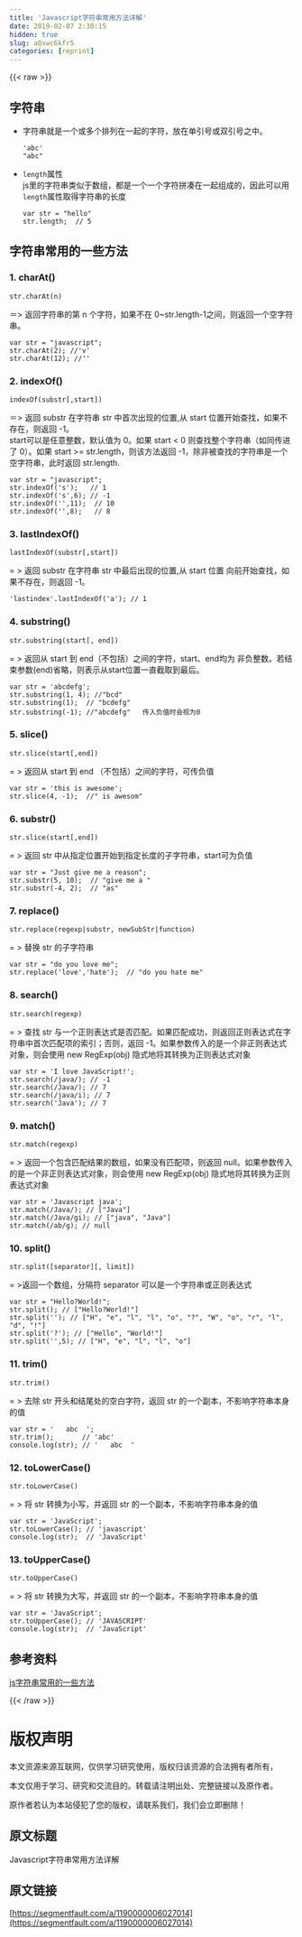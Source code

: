 ```yaml
---
title: 'Javascript字符串常用方法详解' 
date: 2019-02-07 2:30:15
hidden: true
slug: a0xwc6kfr5
categories: [reprint]
---
```


{{< raw >}}

                    
<h2 id="articleHeader0">字符串</h2>
<ul>
<li>
<p>字符串就是一个或多个排列在一起的字符，放在单引号或双引号之中。</p>
<div class="widget-codetool" style="display:none;">
      <div class="widget-codetool--inner">
      <span class="selectCode code-tool" data-toggle="tooltip" data-placement="top" title="" data-original-title="全选"></span>
      <span type="button" class="copyCode code-tool" data-toggle="tooltip" data-placement="top" data-clipboard-text="'abc'
&quot;abc&quot;" title="" data-original-title="复制"></span>
      <span type="button" class="saveToNote code-tool" data-toggle="tooltip" data-placement="top" title="" data-original-title="放进笔记"></span>
      </div>
      </div><pre class="javascript hljs"><code class="js"><span class="hljs-string">'abc'</span>
<span class="hljs-string">"abc"</span></code></pre>
</li>
<li>
<p><code>length</code>属性<br>js里的字符串类似于数组，都是一个一个字符拼凑在一起组成的，因此可以用<code>length</code>属性取得字符串的长度</p>
<div class="widget-codetool" style="display:none;">
      <div class="widget-codetool--inner">
      <span class="selectCode code-tool" data-toggle="tooltip" data-placement="top" title="" data-original-title="全选"></span>
      <span type="button" class="copyCode code-tool" data-toggle="tooltip" data-placement="top" data-clipboard-text="var str = &quot;hello&quot;
str.length;  // 5" title="" data-original-title="复制"></span>
      <span type="button" class="saveToNote code-tool" data-toggle="tooltip" data-placement="top" title="" data-original-title="放进笔记"></span>
      </div>
      </div><pre class="javascript hljs"><code class="js"><span class="hljs-keyword">var</span> str = <span class="hljs-string">"hello"</span>
str.length;  <span class="hljs-comment">// 5</span></code></pre>
</li>
</ul>
<h2 id="articleHeader1">字符串常用的一些方法</h2>
<h3 id="articleHeader2">1. charAt()</h3>
<div class="widget-codetool" style="display:none;">
      <div class="widget-codetool--inner">
      <span class="selectCode code-tool" data-toggle="tooltip" data-placement="top" title="" data-original-title="全选"></span>
      <span type="button" class="copyCode code-tool" data-toggle="tooltip" data-placement="top" data-clipboard-text="str.charAt(n)" title="" data-original-title="复制"></span>
      <span type="button" class="saveToNote code-tool" data-toggle="tooltip" data-placement="top" title="" data-original-title="放进笔记"></span>
      </div>
      </div><pre class="javascript hljs"><code class="javascript" style="word-break: break-word; white-space: initial;">str.charAt(n)</code></pre>
<p>＝&gt; 返回字符串的第 n 个字符，如果不在 0~str.length-1之间，则返回一个空字符串。</p>
<div class="widget-codetool" style="display:none;">
      <div class="widget-codetool--inner">
      <span class="selectCode code-tool" data-toggle="tooltip" data-placement="top" title="" data-original-title="全选"></span>
      <span type="button" class="copyCode code-tool" data-toggle="tooltip" data-placement="top" data-clipboard-text="var str = &quot;javascript&quot;;
str.charAt(2); //'v'
str.charAt(12); //''" title="" data-original-title="复制"></span>
      <span type="button" class="saveToNote code-tool" data-toggle="tooltip" data-placement="top" title="" data-original-title="放进笔记"></span>
      </div>
      </div><pre class="javascript hljs"><code class="javascript"><span class="hljs-keyword">var</span> str = <span class="hljs-string">"javascript"</span>;
str.charAt(<span class="hljs-number">2</span>); <span class="hljs-comment">//'v'</span>
str.charAt(<span class="hljs-number">12</span>); <span class="hljs-comment">//''</span></code></pre>
<h3 id="articleHeader3">2. indexOf()</h3>
<div class="widget-codetool" style="display:none;">
      <div class="widget-codetool--inner">
      <span class="selectCode code-tool" data-toggle="tooltip" data-placement="top" title="" data-original-title="全选"></span>
      <span type="button" class="copyCode code-tool" data-toggle="tooltip" data-placement="top" data-clipboard-text="indexOf(substr[,start])" title="" data-original-title="复制"></span>
      <span type="button" class="saveToNote code-tool" data-toggle="tooltip" data-placement="top" title="" data-original-title="放进笔记"></span>
      </div>
      </div><pre class="javascript hljs"><code class="javascript" style="word-break: break-word; white-space: initial;">indexOf(substr[,start])</code></pre>
<p>＝&gt; 返回 substr 在字符串 str 中首次出现的位置,从 start 位置开始查找，如果不存在，则返回 -1。  <br>start可以是任意整数，默认值为 0。如果 start &lt; 0 则查找整个字符串（如同传进了 0）。如果 start &gt;= str.length，则该方法返回 -1，除非被查找的字符串是一个空字符串，此时返回 str.length.</p>
<div class="widget-codetool" style="display:none;">
      <div class="widget-codetool--inner">
      <span class="selectCode code-tool" data-toggle="tooltip" data-placement="top" title="" data-original-title="全选"></span>
      <span type="button" class="copyCode code-tool" data-toggle="tooltip" data-placement="top" data-clipboard-text="var str = &quot;javascript&quot;;
str.indexOf('s');   // 1
str.indexOf('s',6); // -1
str.indexOf('',11);  // 10
str.indexOf('',8);   // 8" title="" data-original-title="复制"></span>
      <span type="button" class="saveToNote code-tool" data-toggle="tooltip" data-placement="top" title="" data-original-title="放进笔记"></span>
      </div>
      </div><pre class="javascript hljs"><code class="javascript"><span class="hljs-keyword">var</span> str = <span class="hljs-string">"javascript"</span>;
str.indexOf(<span class="hljs-string">'s'</span>);   <span class="hljs-comment">// 1</span>
str.indexOf(<span class="hljs-string">'s'</span>,<span class="hljs-number">6</span>); <span class="hljs-comment">// -1</span>
str.indexOf(<span class="hljs-string">''</span>,<span class="hljs-number">11</span>);  <span class="hljs-comment">// 10</span>
str.indexOf(<span class="hljs-string">''</span>,<span class="hljs-number">8</span>);   <span class="hljs-comment">// 8</span></code></pre>
<h3 id="articleHeader4">3. lastIndexOf()</h3>
<div class="widget-codetool" style="display:none;">
      <div class="widget-codetool--inner">
      <span class="selectCode code-tool" data-toggle="tooltip" data-placement="top" title="" data-original-title="全选"></span>
      <span type="button" class="copyCode code-tool" data-toggle="tooltip" data-placement="top" data-clipboard-text="lastIndexOf(substr[,start])" title="" data-original-title="复制"></span>
      <span type="button" class="saveToNote code-tool" data-toggle="tooltip" data-placement="top" title="" data-original-title="放进笔记"></span>
      </div>
      </div><pre class="javascript hljs"><code class="javascript" style="word-break: break-word; white-space: initial;">lastIndexOf(substr[,start])</code></pre>
<p>= &gt; 返回 substr 在字符串 str 中最后出现的位置,从 start 位置 向前开始查找，如果不存在，则返回 -1。</p>
<div class="widget-codetool" style="display:none;">
      <div class="widget-codetool--inner">
      <span class="selectCode code-tool" data-toggle="tooltip" data-placement="top" title="" data-original-title="全选"></span>
      <span type="button" class="copyCode code-tool" data-toggle="tooltip" data-placement="top" data-clipboard-text="'lastindex'.lastIndexOf('a');  // 1" title="" data-original-title="复制"></span>
      <span type="button" class="saveToNote code-tool" data-toggle="tooltip" data-placement="top" title="" data-original-title="放进笔记"></span>
      </div>
      </div><pre class="javascript hljs"><code class="javascript" style="word-break: break-word; white-space: initial;"><span class="hljs-string">'lastindex'</span>.lastIndexOf(<span class="hljs-string">'a'</span>);  <span class="hljs-comment">// 1</span></code></pre>
<h3 id="articleHeader5">4. substring()</h3>
<div class="widget-codetool" style="display:none;">
      <div class="widget-codetool--inner">
      <span class="selectCode code-tool" data-toggle="tooltip" data-placement="top" title="" data-original-title="全选"></span>
      <span type="button" class="copyCode code-tool" data-toggle="tooltip" data-placement="top" data-clipboard-text="str.substring(start[, end])" title="" data-original-title="复制"></span>
      <span type="button" class="saveToNote code-tool" data-toggle="tooltip" data-placement="top" title="" data-original-title="放进笔记"></span>
      </div>
      </div><pre class="javascript hljs"><code class="javascript" style="word-break: break-word; white-space: initial;">str.substring(start[, end])</code></pre>
<p>= &gt; 返回从 start 到 end（不包括）之间的字符，start、end均为 非负整数。若结束参数(end)省略，则表示从start位置一直截取到最后。</p>
<div class="widget-codetool" style="display:none;">
      <div class="widget-codetool--inner">
      <span class="selectCode code-tool" data-toggle="tooltip" data-placement="top" title="" data-original-title="全选"></span>
      <span type="button" class="copyCode code-tool" data-toggle="tooltip" data-placement="top" data-clipboard-text="var str = 'abcdefg';
str.substring(1, 4); //&quot;bcd&quot;
str.substring(1);  // &quot;bcdefg&quot;
str.substring(-1); //&quot;abcdefg&quot;   传入负值时会视为0" title="" data-original-title="复制"></span>
      <span type="button" class="saveToNote code-tool" data-toggle="tooltip" data-placement="top" title="" data-original-title="放进笔记"></span>
      </div>
      </div><pre class="javascript hljs"><code class="javascript"><span class="hljs-keyword">var</span> str = <span class="hljs-string">'abcdefg'</span>;
str.substring(<span class="hljs-number">1</span>, <span class="hljs-number">4</span>); <span class="hljs-comment">//"bcd"</span>
str.substring(<span class="hljs-number">1</span>);  <span class="hljs-comment">// "bcdefg"</span>
str.substring(<span class="hljs-number">-1</span>); <span class="hljs-comment">//"abcdefg"   传入负值时会视为0</span></code></pre>
<h3 id="articleHeader6">5. slice()</h3>
<div class="widget-codetool" style="display:none;">
      <div class="widget-codetool--inner">
      <span class="selectCode code-tool" data-toggle="tooltip" data-placement="top" title="" data-original-title="全选"></span>
      <span type="button" class="copyCode code-tool" data-toggle="tooltip" data-placement="top" data-clipboard-text="str.slice(start[,end])" title="" data-original-title="复制"></span>
      <span type="button" class="saveToNote code-tool" data-toggle="tooltip" data-placement="top" title="" data-original-title="放进笔记"></span>
      </div>
      </div><pre class="javascript hljs"><code class="javascript" style="word-break: break-word; white-space: initial;">str.slice(start[,end])</code></pre>
<p>= &gt; 返回从 start 到 end （不包括）之间的字符，可传负值</p>
<div class="widget-codetool" style="display:none;">
      <div class="widget-codetool--inner">
      <span class="selectCode code-tool" data-toggle="tooltip" data-placement="top" title="" data-original-title="全选"></span>
      <span type="button" class="copyCode code-tool" data-toggle="tooltip" data-placement="top" data-clipboard-text="var str = 'this is awesome';
str.slice(4, -1);  //&quot; is awesom&quot;" title="" data-original-title="复制"></span>
      <span type="button" class="saveToNote code-tool" data-toggle="tooltip" data-placement="top" title="" data-original-title="放进笔记"></span>
      </div>
      </div><pre class="javascript hljs"><code class="javascript"><span class="hljs-keyword">var</span> str = <span class="hljs-string">'this is awesome'</span>;
str.slice(<span class="hljs-number">4</span>, <span class="hljs-number">-1</span>);  <span class="hljs-comment">//" is awesom"</span></code></pre>
<h3 id="articleHeader7">6. substr()</h3>
<div class="widget-codetool" style="display:none;">
      <div class="widget-codetool--inner">
      <span class="selectCode code-tool" data-toggle="tooltip" data-placement="top" title="" data-original-title="全选"></span>
      <span type="button" class="copyCode code-tool" data-toggle="tooltip" data-placement="top" data-clipboard-text="str.slice(start[,end])" title="" data-original-title="复制"></span>
      <span type="button" class="saveToNote code-tool" data-toggle="tooltip" data-placement="top" title="" data-original-title="放进笔记"></span>
      </div>
      </div><pre class="javascript hljs"><code class="javascript" style="word-break: break-word; white-space: initial;">str.slice(start[,end])</code></pre>
<p>= &gt; 返回 str 中从指定位置开始到指定长度的子字符串，start可为负值</p>
<div class="widget-codetool" style="display:none;">
      <div class="widget-codetool--inner">
      <span class="selectCode code-tool" data-toggle="tooltip" data-placement="top" title="" data-original-title="全选"></span>
      <span type="button" class="copyCode code-tool" data-toggle="tooltip" data-placement="top" data-clipboard-text="var str = &quot;Just give me a reason&quot;;
str.substr(5, 10);  // &quot;give me a &quot;
str.substr(-4, 2);  // &quot;as&quot;" title="" data-original-title="复制"></span>
      <span type="button" class="saveToNote code-tool" data-toggle="tooltip" data-placement="top" title="" data-original-title="放进笔记"></span>
      </div>
      </div><pre class="javascript hljs"><code class="js"><span class="hljs-keyword">var</span> str = <span class="hljs-string">"Just give me a reason"</span>;
str.substr(<span class="hljs-number">5</span>, <span class="hljs-number">10</span>);  <span class="hljs-comment">// "give me a "</span>
str.substr(<span class="hljs-number">-4</span>, <span class="hljs-number">2</span>);  <span class="hljs-comment">// "as"</span></code></pre>
<h3 id="articleHeader8">7. replace()</h3>
<div class="widget-codetool" style="display:none;">
      <div class="widget-codetool--inner">
      <span class="selectCode code-tool" data-toggle="tooltip" data-placement="top" title="" data-original-title="全选"></span>
      <span type="button" class="copyCode code-tool" data-toggle="tooltip" data-placement="top" data-clipboard-text="str.replace(regexp|substr, newSubStr|function)" title="" data-original-title="复制"></span>
      <span type="button" class="saveToNote code-tool" data-toggle="tooltip" data-placement="top" title="" data-original-title="放进笔记"></span>
      </div>
      </div><pre class="javascript hljs"><code class="js" style="word-break: break-word; white-space: initial;">str.replace(regexp|substr, newSubStr|<span class="hljs-function"><span class="hljs-keyword">function</span>)</span></code></pre>
<p>= &gt; 替换 str 的子字符串</p>
<div class="widget-codetool" style="display:none;">
      <div class="widget-codetool--inner">
      <span class="selectCode code-tool" data-toggle="tooltip" data-placement="top" title="" data-original-title="全选"></span>
      <span type="button" class="copyCode code-tool" data-toggle="tooltip" data-placement="top" data-clipboard-text="var str = &quot;do you love me&quot;;
str.replace('love','hate');  // &quot;do you hate me&quot;" title="" data-original-title="复制"></span>
      <span type="button" class="saveToNote code-tool" data-toggle="tooltip" data-placement="top" title="" data-original-title="放进笔记"></span>
      </div>
      </div><pre class="javascript hljs"><code class="js"><span class="hljs-keyword">var</span> str = <span class="hljs-string">"do you love me"</span>;
str.replace(<span class="hljs-string">'love'</span>,<span class="hljs-string">'hate'</span>);  <span class="hljs-comment">// "do you hate me"</span></code></pre>
<h3 id="articleHeader9">8. search()</h3>
<div class="widget-codetool" style="display:none;">
      <div class="widget-codetool--inner">
      <span class="selectCode code-tool" data-toggle="tooltip" data-placement="top" title="" data-original-title="全选"></span>
      <span type="button" class="copyCode code-tool" data-toggle="tooltip" data-placement="top" data-clipboard-text="str.search(regexp)" title="" data-original-title="复制"></span>
      <span type="button" class="saveToNote code-tool" data-toggle="tooltip" data-placement="top" title="" data-original-title="放进笔记"></span>
      </div>
      </div><pre class="javascript hljs"><code class="js" style="word-break: break-word; white-space: initial;">str.search(regexp)</code></pre>
<p>= &gt;  查找 str 与一个正则表达式是否匹配。如果匹配成功，则返回正则表达式在字符串中首次匹配项的索引；否则，返回 -1。如果参数传入的是一个非正则表达式对象，则会使用 new RegExp(obj) 隐式地将其转换为正则表达式对象</p>
<div class="widget-codetool" style="display:none;">
      <div class="widget-codetool--inner">
      <span class="selectCode code-tool" data-toggle="tooltip" data-placement="top" title="" data-original-title="全选"></span>
      <span type="button" class="copyCode code-tool" data-toggle="tooltip" data-placement="top" data-clipboard-text="var str = 'I love JavaScript!';
str.search(/java/); // -1
str.search(/Java/); // 7
str.search(/java/i); // 7
str.search('Java'); // 7" title="" data-original-title="复制"></span>
      <span type="button" class="saveToNote code-tool" data-toggle="tooltip" data-placement="top" title="" data-original-title="放进笔记"></span>
      </div>
      </div><pre class="javascript hljs"><code class="js"><span class="hljs-keyword">var</span> str = <span class="hljs-string">'I love JavaScript!'</span>;
str.search(<span class="hljs-regexp">/java/</span>); <span class="hljs-comment">// -1</span>
str.search(<span class="hljs-regexp">/Java/</span>); <span class="hljs-comment">// 7</span>
str.search(<span class="hljs-regexp">/java/i</span>); <span class="hljs-comment">// 7</span>
str.search(<span class="hljs-string">'Java'</span>); <span class="hljs-comment">// 7</span></code></pre>
<h3 id="articleHeader10">9. match()</h3>
<div class="widget-codetool" style="display:none;">
      <div class="widget-codetool--inner">
      <span class="selectCode code-tool" data-toggle="tooltip" data-placement="top" title="" data-original-title="全选"></span>
      <span type="button" class="copyCode code-tool" data-toggle="tooltip" data-placement="top" data-clipboard-text="str.match(regexp)" title="" data-original-title="复制"></span>
      <span type="button" class="saveToNote code-tool" data-toggle="tooltip" data-placement="top" title="" data-original-title="放进笔记"></span>
      </div>
      </div><pre class="javascript hljs"><code class="js" style="word-break: break-word; white-space: initial;">str.match(regexp)</code></pre>
<p>= &gt; 返回一个包含匹配结果的数组，如果没有匹配项，则返回 null。如果参数传入的是一个非正则表达式对象，则会使用 new RegExp(obj) 隐式地将其转换为正则表达式对象</p>
<div class="widget-codetool" style="display:none;">
      <div class="widget-codetool--inner">
      <span class="selectCode code-tool" data-toggle="tooltip" data-placement="top" title="" data-original-title="全选"></span>
      <span type="button" class="copyCode code-tool" data-toggle="tooltip" data-placement="top" data-clipboard-text="var str = 'Javascript java';
str.match(/Java/); // [&quot;Java&quot;]
str.match(/Java/gi); // [&quot;java&quot;, &quot;Java&quot;]
str.match(/ab/g); // null" title="" data-original-title="复制"></span>
      <span type="button" class="saveToNote code-tool" data-toggle="tooltip" data-placement="top" title="" data-original-title="放进笔记"></span>
      </div>
      </div><pre class="javascript hljs"><code class="js"><span class="hljs-keyword">var</span> str = <span class="hljs-string">'Javascript java'</span>;
str.match(<span class="hljs-regexp">/Java/</span>); <span class="hljs-comment">// ["Java"]</span>
str.match(<span class="hljs-regexp">/Java/gi</span>); <span class="hljs-comment">// ["java", "Java"]</span>
str.match(<span class="hljs-regexp">/ab/g</span>); <span class="hljs-comment">// null</span></code></pre>
<h3 id="articleHeader11">10. split()</h3>
<div class="widget-codetool" style="display:none;">
      <div class="widget-codetool--inner">
      <span class="selectCode code-tool" data-toggle="tooltip" data-placement="top" title="" data-original-title="全选"></span>
      <span type="button" class="copyCode code-tool" data-toggle="tooltip" data-placement="top" data-clipboard-text="str.split([separator][, limit])" title="" data-original-title="复制"></span>
      <span type="button" class="saveToNote code-tool" data-toggle="tooltip" data-placement="top" title="" data-original-title="放进笔记"></span>
      </div>
      </div><pre class="javascript hljs"><code class="js" style="word-break: break-word; white-space: initial;">str.split([separator][, limit])</code></pre>
<p>= &gt;返回一个数组，分隔符 separator 可以是一个字符串或正则表达式</p>
<div class="widget-codetool" style="display:none;">
      <div class="widget-codetool--inner">
      <span class="selectCode code-tool" data-toggle="tooltip" data-placement="top" title="" data-original-title="全选"></span>
      <span type="button" class="copyCode code-tool" data-toggle="tooltip" data-placement="top" data-clipboard-text="var str = &quot;Hello?World!&quot;;
str.split(); // [&quot;Hello?World!&quot;]
str.split(''); // [&quot;H&quot;, &quot;e&quot;, &quot;l&quot;, &quot;l&quot;, &quot;o&quot;, &quot;?&quot;, &quot;W&quot;, &quot;o&quot;, &quot;r&quot;, &quot;l&quot;, &quot;d&quot;, &quot;!&quot;]
str.split('?'); // [&quot;Hello&quot;, &quot;World!&quot;]
str.split('',5); // [&quot;H&quot;, &quot;e&quot;, &quot;l&quot;, &quot;l&quot;, &quot;o&quot;]" title="" data-original-title="复制"></span>
      <span type="button" class="saveToNote code-tool" data-toggle="tooltip" data-placement="top" title="" data-original-title="放进笔记"></span>
      </div>
      </div><pre class="javascript hljs"><code class="js"><span class="hljs-keyword">var</span> str = <span class="hljs-string">"Hello?World!"</span>;
str.split(); <span class="hljs-comment">// ["Hello?World!"]</span>
str.split(<span class="hljs-string">''</span>); <span class="hljs-comment">// ["H", "e", "l", "l", "o", "?", "W", "o", "r", "l", "d", "!"]</span>
str.split(<span class="hljs-string">'?'</span>); <span class="hljs-comment">// ["Hello", "World!"]</span>
str.split(<span class="hljs-string">''</span>,<span class="hljs-number">5</span>); <span class="hljs-comment">// ["H", "e", "l", "l", "o"]</span></code></pre>
<h3 id="articleHeader12">11. trim()</h3>
<div class="widget-codetool" style="display:none;">
      <div class="widget-codetool--inner">
      <span class="selectCode code-tool" data-toggle="tooltip" data-placement="top" title="" data-original-title="全选"></span>
      <span type="button" class="copyCode code-tool" data-toggle="tooltip" data-placement="top" data-clipboard-text="str.trim()" title="" data-original-title="复制"></span>
      <span type="button" class="saveToNote code-tool" data-toggle="tooltip" data-placement="top" title="" data-original-title="放进笔记"></span>
      </div>
      </div><pre class="javascript hljs"><code class="js" style="word-break: break-word; white-space: initial;">str.trim()</code></pre>
<p>= &gt; 去除 str 开头和结尾处的空白字符，返回 str 的一个副本，不影响字符串本身的值</p>
<div class="widget-codetool" style="display:none;">
      <div class="widget-codetool--inner">
      <span class="selectCode code-tool" data-toggle="tooltip" data-placement="top" title="" data-original-title="全选"></span>
      <span type="button" class="copyCode code-tool" data-toggle="tooltip" data-placement="top" data-clipboard-text="var str = '   abc  ';
str.trim();       // 'abc'
console.log(str); // '   abc  '" title="" data-original-title="复制"></span>
      <span type="button" class="saveToNote code-tool" data-toggle="tooltip" data-placement="top" title="" data-original-title="放进笔记"></span>
      </div>
      </div><pre class="javascript hljs"><code class="js"><span class="hljs-keyword">var</span> str = <span class="hljs-string">'   abc  '</span>;
str.trim();       <span class="hljs-comment">// 'abc'</span>
<span class="hljs-built_in">console</span>.log(str); <span class="hljs-comment">// '   abc  '</span></code></pre>
<h3 id="articleHeader13">12. toLowerCase()</h3>
<div class="widget-codetool" style="display:none;">
      <div class="widget-codetool--inner">
      <span class="selectCode code-tool" data-toggle="tooltip" data-placement="top" title="" data-original-title="全选"></span>
      <span type="button" class="copyCode code-tool" data-toggle="tooltip" data-placement="top" data-clipboard-text="str.toLowerCase()" title="" data-original-title="复制"></span>
      <span type="button" class="saveToNote code-tool" data-toggle="tooltip" data-placement="top" title="" data-original-title="放进笔记"></span>
      </div>
      </div><pre class="javascript hljs"><code class="js" style="word-break: break-word; white-space: initial;">str.toLowerCase()</code></pre>
<p>= &gt; 将 str 转换为小写，并返回 str 的一个副本，不影响字符串本身的值</p>
<div class="widget-codetool" style="display:none;">
      <div class="widget-codetool--inner">
      <span class="selectCode code-tool" data-toggle="tooltip" data-placement="top" title="" data-original-title="全选"></span>
      <span type="button" class="copyCode code-tool" data-toggle="tooltip" data-placement="top" data-clipboard-text="var str = 'JavaScript';
str.toLowerCase(); // 'javascript'
console.log(str);  // 'JavaScript'" title="" data-original-title="复制"></span>
      <span type="button" class="saveToNote code-tool" data-toggle="tooltip" data-placement="top" title="" data-original-title="放进笔记"></span>
      </div>
      </div><pre class="javascript hljs"><code class="js"><span class="hljs-keyword">var</span> str = <span class="hljs-string">'JavaScript'</span>;
str.toLowerCase(); <span class="hljs-comment">// 'javascript'</span>
<span class="hljs-built_in">console</span>.log(str);  <span class="hljs-comment">// 'JavaScript'</span></code></pre>
<h3 id="articleHeader14">13. toUpperCase()</h3>
<div class="widget-codetool" style="display:none;">
      <div class="widget-codetool--inner">
      <span class="selectCode code-tool" data-toggle="tooltip" data-placement="top" title="" data-original-title="全选"></span>
      <span type="button" class="copyCode code-tool" data-toggle="tooltip" data-placement="top" data-clipboard-text="str.toUpperCase()" title="" data-original-title="复制"></span>
      <span type="button" class="saveToNote code-tool" data-toggle="tooltip" data-placement="top" title="" data-original-title="放进笔记"></span>
      </div>
      </div><pre class="javascript hljs"><code class="js" style="word-break: break-word; white-space: initial;">str.toUpperCase()</code></pre>
<p>= &gt; 将 str 转换为大写，并返回 str 的一个副本，不影响字符串本身的值</p>
<div class="widget-codetool" style="display:none;">
      <div class="widget-codetool--inner">
      <span class="selectCode code-tool" data-toggle="tooltip" data-placement="top" title="" data-original-title="全选"></span>
      <span type="button" class="copyCode code-tool" data-toggle="tooltip" data-placement="top" data-clipboard-text="var str = 'JavaScript';
str.toUpperCase(); // 'JAVASCRIPT'
console.log(str);  // 'JavaScript'" title="" data-original-title="复制"></span>
      <span type="button" class="saveToNote code-tool" data-toggle="tooltip" data-placement="top" title="" data-original-title="放进笔记"></span>
      </div>
      </div><pre class="javascript hljs"><code class="js"><span class="hljs-keyword">var</span> str = <span class="hljs-string">'JavaScript'</span>;
str.toUpperCase(); <span class="hljs-comment">// 'JAVASCRIPT'</span>
<span class="hljs-built_in">console</span>.log(str);  <span class="hljs-comment">// 'JavaScript'</span></code></pre>
<h2 id="articleHeader15">参考资料</h2>
<p><a href="http://hao.jser.com/archive/10601/?utm_source=tuicool&amp;utm_medium=referral" rel="nofollow noreferrer" target="_blank">js字符串常用的一些方法</a></p>

                
{{< /raw >}}

# 版权声明
本文资源来源互联网，仅供学习研究使用，版权归该资源的合法拥有者所有，

本文仅用于学习、研究和交流目的。转载请注明出处、完整链接以及原作者。

原作者若认为本站侵犯了您的版权，请联系我们，我们会立即删除！

## 原文标题
Javascript字符串常用方法详解

## 原文链接
[https://segmentfault.com/a/1190000006027014](https://segmentfault.com/a/1190000006027014)

